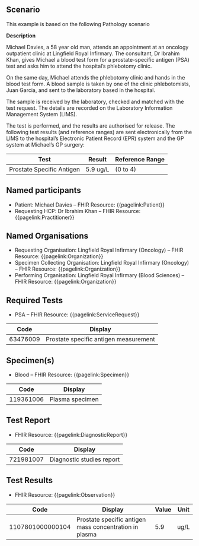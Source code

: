 ## Scenario

This example is based on the following Pathology scenario

**Description**

Michael Davies, a 58 year old man, attends an appointment at an oncology outpatient clinic at Lingfield Royal Infirmary.  The consultant, Dr Ibrahim Khan, gives Michael a blood test form for a prostate-specific antigen (PSA) test and asks him to attend the hospital’s phlebotomy clinic.

On the same day, Michael attends the phlebotomy clinic and hands in the blood test form.  A blood sample is taken by one of the clinic phlebotomists, Juan Garcia, and sent to the laboratory based in the hospital.

The sample is received by the laboratory, checked and matched with the test request.  The details are recorded on the Laboratory Information Management System (LIMS). 

The test is performed, and the results are authorised for release.  The following test results (and reference ranges) are sent electronically from the LIMS to the hospital’s Electronic Patient Record (EPR) system and the GP system at Michael’s GP surgery:

|Test|Result|Reference Range|
|----|-------|----|
|Prostate Specific Antigen|5.9 ug/L|(0 to 4)|

## Named participants ##

- Patient: Michael Davies – FHIR Resource: {{pagelink:Patient}}
- Requesting HCP: Dr Ibrahim Khan – FHIR Resource: {{pagelink:Practitioner}}

## Named Organisations ##

- Requesting Organisation: Lingfield Royal Infirmary (Oncology) – FHIR Resource: {{pagelink:Organization}}
- Specimen Collecting Organisation: Lingfield Royal Infirmary (Oncology) – FHIR Resource: {{pagelink:Organization}}
- Performing Organisation: Lingfield Royal Infirmary (Blood Sciences) – FHIR Resource: {{pagelink:Organization}}


## Required Tests ##

- PSA – FHIR Resource: {{pagelink:ServiceRequest}}

|Code|Display|
|----|-------|
|63476009|Prostate specific antigen measurement|


## Specimen(s) ##

- Blood – FHIR Resource: {{pagelink:Specimen}}

|Code|Display|
|----|-------|
|119361006|Plasma specimen|

## Test Report ##

- FHIR Resource: {{pagelink:DiagnosticReport}}

|Code|Display|
|----|-------|
|721981007|Diagnostic studies report|

## Test Results ##

- FHIR Resource: {{pagelink:Observation}}

|Code|Display|Value|Unit|
|----|-------|-----|----|
|1107801000000104|Prostate specific antigen mass concentration in plasma|5.9|ug/L|
